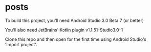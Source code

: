 # posts

To build this project, you'll need Android Studio 3.0 Beta 7 (or better)


You'll also need  JetBrains' Kotlin plugin v1.1.51-Studio3.0-1


Clone this repo and then open for the first time using Android Studio's 'Import project'.
